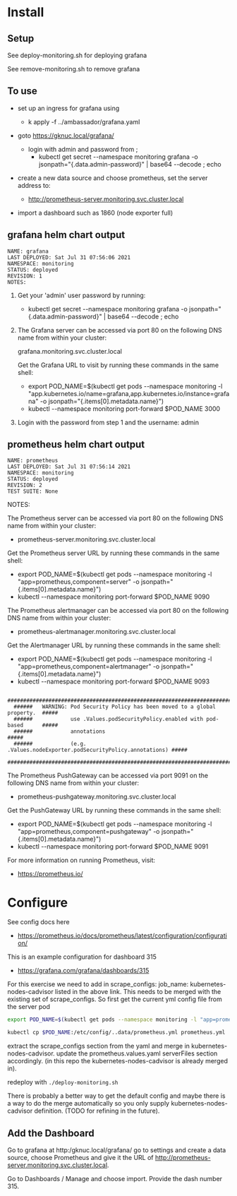 Install
=======

Setup
-----

See deploy-monitoring.sh for deploying grafana

See remove-monitoring.sh to remove grafana

To use
------
- set up an ingress for grafana using
  - k apply -f ../ambassador/grafana.yaml
- goto https://gknuc.local/grafana/
  - login with admin and password from ;
    - kubectl get secret --namespace monitoring grafana -o jsonpath="{.data.admin-password}" | base64 --decode ; echo

- create a new data source and choose prometheus, set the server address to:

  - http://prometheus-server.monitoring.svc.cluster.local

- import a dashboard such as 1860 (node exporter full)


grafana helm chart output
-------------------------
```
NAME: grafana
LAST DEPLOYED: Sat Jul 31 07:56:06 2021
NAMESPACE: monitoring
STATUS: deployed
REVISION: 1
NOTES:
```
1. Get your 'admin' user password by running:

   - kubectl get secret --namespace monitoring grafana -o jsonpath="{.data.admin-password}" | base64 --decode ; echo

2. The Grafana server can be accessed via port 80 on the following DNS name from within your cluster:

   grafana.monitoring.svc.cluster.local

   Get the Grafana URL to visit by running these commands in the same shell:

     - export POD_NAME=$(kubectl get pods --namespace monitoring -l "app.kubernetes.io/name=grafana,app.kubernetes.io/instance=grafana" -o jsonpath="{.items[0].metadata.name}")
     - kubectl --namespace monitoring port-forward $POD_NAME 3000

3. Login with the password from step 1 and the username: admin

prometheus helm chart output
----------------------------

```
NAME: prometheus
LAST DEPLOYED: Sat Jul 31 07:56:14 2021
NAMESPACE: monitoring
STATUS: deployed
REVISION: 2
TEST SUITE: None
```
NOTES:

The Prometheus server can be accessed via port 80 on the following DNS name from within your cluster:
  - prometheus-server.monitoring.svc.cluster.local


Get the Prometheus server URL by running these commands in the same shell:
  - export POD_NAME=$(kubectl get pods --namespace monitoring -l "app=prometheus,component=server" -o jsonpath="{.items[0].metadata.name}")
  - kubectl --namespace monitoring port-forward $POD_NAME 9090


The Prometheus alertmanager can be accessed via port 80 on the following DNS name from within your cluster:
  - prometheus-alertmanager.monitoring.svc.cluster.local


Get the Alertmanager URL by running these commands in the same shell:
  - export POD_NAME=$(kubectl get pods --namespace monitoring -l "app=prometheus,component=alertmanager" -o jsonpath="{.items[0].metadata.name}")
  - kubectl --namespace monitoring port-forward $POD_NAME 9093
  ```
    #################################################################################
    ######   WARNING: Pod Security Policy has been moved to a global property.  #####
    ######            use .Values.podSecurityPolicy.enabled with pod-based      #####
    ######            annotations                                               #####
    ######            (e.g. .Values.nodeExporter.podSecurityPolicy.annotations) #####
    #################################################################################
```

The Prometheus PushGateway can be accessed via port 9091 on the following DNS name from within your cluster:
  - prometheus-pushgateway.monitoring.svc.cluster.local


Get the PushGateway URL by running these commands in the same shell:
  - export POD_NAME=$(kubectl get pods --namespace monitoring -l "app=prometheus,component=pushgateway" -o jsonpath="{.items[0].metadata.name}")
  - kubectl --namespace monitoring port-forward $POD_NAME 9091

For more information on running Prometheus, visit:
  - https://prometheus.io/



Configure
=========
See config docs here
 - https://prometheus.io/docs/prometheus/latest/configuration/configuration/

This is an example configuration for dashboard 315
 - https://grafana.com/grafana/dashboards/315

For this exercise we need to add in scrape_configs: job_name: kubernetes-nodes-cadvisor
listed in the above link. This needs to be merged with the existing set of
scrape_configs. So first get the current yml config file from the server pod

``` bash
export POD_NAME=$(kubectl get pods --namespace monitoring -l "app=prometheus,component=server" -o jsonpath="{.items[0].metadata.name}")

kubectl cp $POD_NAME:/etc/config/..data/prometheus.yml prometheus.yml
```
extract the scrape_configs section from the yaml and merge in kubernetes-nodes-cadvisor.
update the prometheus.values.yaml serverFiles section accordingly.
(in this repo the kubernetes-nodes-cadvisor is already merged in).

redeploy with ``./deploy-monitoring.sh``

There is probably a better way to get the default config and maybe there is a
way to do the merge automatically so you only supply kubernetes-nodes-cadvisor
definition.  (TODO for refining in the future).

Add the Dashboard
-----------------

Go to grafana at http:/gknuc.local/grafana/ go to settings and create a
data source, choose Prometheus and give it the URL of http://prometheus-server.monitoring.svc.cluster.local.

Go to Dashboards / Manage and choose import. Provide the dash number 315.

